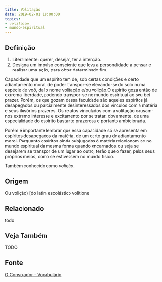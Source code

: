 ```yaml
---
title: Volitação
date: 2019-02-01 19:00:00
topics:
- volitacao
- mundo-espiritual
---
```


## Definição
1. Literalmente: querer, desejar, ter a intenção. 
2. Designa um impulso consciente que leva a personalidade a pensar e realizar uma ação, para obter
   determinado fim.

Capacidade que um espírito tem de, sob certas condições e certo adiantamento
moral, de poder transpor-se elevando-se do solo numa espécie de voô, daí o nome
volitação e/ou volição.O espírito goza então de extrema liberdade, podendo
transpor-se no mundo espiritual ao seu bel prazer. Porém, os que gozam dessa
faculdade são aqueles espíritos já desapegados ou parcialmente desinteressados
dos vínculos com a matéria e seus ilusórios prazeres. Os relatos vinculados com
a volitação causam-nos extremo interesse e excitamento por se tratar,
obviamente, de uma especialidade do espírito bastante prazerosa e portanto
ambicionada.

Porém é importante lembrar que essa capacidade só se apresenta em espíritos
desapegados da matéria, de um certo grau de adiantamento moral. Porquanto
espíritos ainda subjugados à matéria relacionam-se no mundo espiritual da mesma
forma quando encarnados, ou seja se desejarem se transpor de um lugar ao outro,
terão que o fazer, pelos seus próprios meios, como se estivessem no mundo
físico.

Também conhecido como _volição_.


## Origem
Ou volição) [do latim escolástico volitione

## Relacionado
todo

## Veja Também
TODO

## Fonte
[O Consolador - Vocabulário](http://www.oconsolador.com.br/linkfixo/vocabulario/principal.html)
